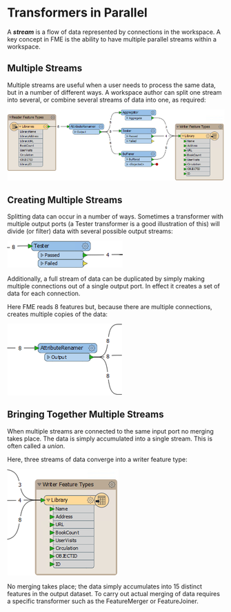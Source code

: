 # Transformers in Parallel #
A ***stream*** is a flow of data represented by connections in the workspace. A key concept in FME is the ability to have multiple parallel streams within a workspace. 
 
## Multiple Streams ##
Multiple streams are useful when a user needs to process the same data, but in a number of different ways. A workspace author can split one stream into several, or combine several streams of data into one, as required:

![](./Images/Img2.030.MultipleStreams.png)

## Creating Multiple Streams ##
Splitting data can occur in a number of ways. Sometimes a transformer with multiple output ports (a Tester transformer is a good illustration of this) will divide (or filter) data with several possible output streams:

![](./Images/Img2.031.MultiPortSplit.png)

Additionally, a full stream of data can be duplicated by simply making multiple connections out of a single output port. In effect it creates a set of data for each connection.

Here FME reads 8 features but, because there are multiple connections, creates multiple copies of the data:

![](./Images/Img2.032.DuplicatedStreams.png)


## Bringing Together Multiple Streams ##
When multiple streams are connected to the same input port no merging takes place. The data is simply accumulated into a single stream. This is often called a *union*.

Here, three streams of data converge into a writer feature type:

![](./Images/Img2.033.UnionOfStreams.png)

No merging takes place; the data simply accumulates into 15 distinct features in the output dataset. To carry out actual merging of data requires a specific transformer such as the FeatureMerger or FeatureJoiner.